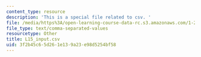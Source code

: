 ```yaml
---
content_type: resource
description: 'This is a special file related to csv. '
file: /media/https%3A/open-learning-course-data-rc.s3.amazonaws.com/1-264j-database-internet-and-systems-integration-technologies-fall-2013/3f2b45c65d261e139a23e98d5254bf58_L15_input.csv
file_type: text/comma-separated-values
resourcetype: Other
title: L15_input.csv
uid: 3f2b45c6-5d26-1e13-9a23-e98d5254bf58
---
```


